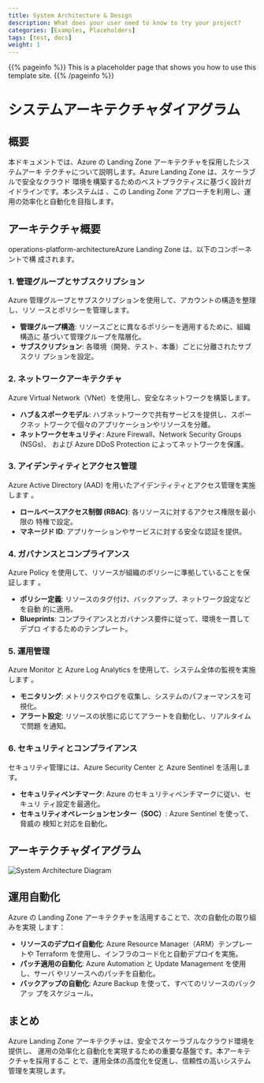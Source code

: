 ```yaml
---
title: System Architecture & Design
description: What does your user need to know to try your project?
categories: [Examples, Placeholders]
tags: [test, docs]
weight: 1
---
```


{{% pageinfo %}} This is a placeholder page that shows you how to use this
template site. {{% /pageinfo %}}

# システムアーキテクチャダイアグラム

## 概要

本ドキュメントでは、Azure の Landing Zone アーキテクチャを採用したシステムアーキ
テクチャについて説明します。Azure Landing Zone は、スケーラブルで安全なクラウド
環境を構築するためのベストプラクティスに基づく設計ガイドラインです。本システムは
、この Landing Zone アプローチを利用し、運用の効率化と自動化を目指します。

## アーキテクチャ概要

operations-platform-architectureAzure Landing Zone は、以下のコンポーネントで構
成されます。

### 1. **管理グループとサブスクリプション**

Azure 管理グループとサブスクリプションを使用して、アカウントの構造を整理し、リソ
ースとポリシーを管理します。

- **管理グループ構造**: リソースごとに異なるポリシーを適用するために、組織構造に
  基づいて管理グループを階層化。
- **サブスクリプション**: 各環境（開発、テスト、本番）ごとに分離されたサブスクリ
  プションを設定。

### 2. **ネットワークアーキテクチャ**

Azure Virtual Network（VNet）を使用し、安全なネットワークを構築します。

- **ハブ＆スポークモデル**: ハブネットワークで共有サービスを提供し、スポークネッ
  トワークで個々のアプリケーションやリソースを分離。
- **ネットワークセキュリティ**: Azure Firewall、Network Security Groups (NSGs)、
  および Azure DDoS Protection によってネットワークを保護。

### 3. **アイデンティティとアクセス管理**

Azure Active Directory (AAD) を用いたアイデンティティとアクセス管理を実施します
。

- **ロールベースアクセス制御 (RBAC)**: 各リソースに対するアクセス権限を最小限の
  特権で設定。
- **マネージド ID**: アプリケーションやサービスに対する安全な認証を提供。

### 4. **ガバナンスとコンプライアンス**

Azure Policy を使用して、リソースが組織のポリシーに準拠していることを保証します
。

- **ポリシー定義**: リソースのタグ付け、バックアップ、ネットワーク設定などを自動
  的に適用。
- **Blueprints**: コンプライアンスとガバナンス要件に従って、環境を一貫してデプロ
  イするためのテンプレート。

### 5. **運用管理**

Azure Monitor と Azure Log Analytics を使用して、システム全体の監視を実施します
。

- **モニタリング**: メトリクスやログを収集し、システムのパフォーマンスを可視化。
- **アラート設定**: リソースの状態に応じてアラートを自動化し、リアルタイムで問題
  を通知。

### 6. **セキュリティとコンプライアンス**

セキュリティ管理には、Azure Security Center と Azure Sentinel を活用します。

- **セキュリティベンチマーク**: Azure のセキュリティベンチマークに従い、セキュリ
  ティ設定を最適化。
- **セキュリティオペレーションセンター（SOC）**: Azure Sentinel を使って、脅威の
  検知と対応を自動化。

## アーキテクチャダイアグラム

![System Architecture Diagram](path/to/diagram.png)

## 運用自動化

Azure の Landing Zone アーキテクチャを活用することで、次の自動化の取り組みを実現
します：

- **リソースのデプロイ自動化**: Azure Resource Manager（ARM）テンプレートや
  Terraform を使用し、インフラのコード化と自動デプロイを実施。
- **パッチ適用の自動化**: Azure Automation と Update Management を使用し、サーバ
  やリソースへのパッチを自動化。
- **バックアップの自動化**: Azure Backup を使って、すべてのリソースのバックアッ
  プをスケジュール。

## まとめ

Azure Landing Zone アーキテクチャは、安全でスケーラブルなクラウド環境を提供し、
運用の効率化と自動化を実現するための重要な基盤です。本アーキテクチャを採用するこ
とで、運用全体の高度化を促進し、信頼性の高いシステム管理を実現します。
